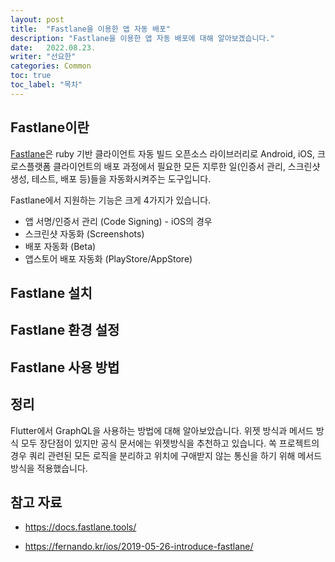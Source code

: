 ```yaml
---
layout: post
title:  "Fastlane을 이용한 앱 자동 배포"
description: "Fastlane을 이용한 앱 자동 배포에 대해 알아보겠습니다."
date:   2022.08.23.
writer: "선요한"
categories: Common
toc: true
toc_label: "목차"
---
```


## Fastlane이란	

[Fastlane](https://docs.fastlane.tools/)은 ruby 기반 클라이언트 자동 빌드 오픈소스 라이브러리로 Android, iOS, 크로스플랫폼 클라이언트의 배포 과정에서 필요한 모든 지루한 일(인증서 관리, 스크린샷 생성, 테스트, 배포 등)들을 자동화시켜주는 도구입니다. 

Fastlane에서 지원하는 기능은 크게 4가지가 있습니다.

- 앱 서명/인증서 관리 (Code Signing) - iOS의 경우
- 스크린샷 자동화 (Screenshots)
- 배포 자동화 (Beta)
- 앱스토어 배포 자동화 (PlayStore/AppStore)



## Fastlane 설치





## Fastlane 환경 설정





## Fastlane 사용 방법








## 정리

Flutter에서 GraphQL을 사용하는 방법에 대해 알아보았습니다. 위젯 방식과 메서드 방식 모두 장단점이 있지만 공식 문서에는 위젯방식을 추천하고 있습니다. 쏙 프로젝트의 경우 쿼리 관련된 모든 로직을 분리하고 위치에 구애받지 않는 통신을 하기 위해 메서드 방식을 적용했습니다. 




## 참고 자료
- <https://docs.fastlane.tools/>

- <https://fernando.kr/ios/2019-05-26-introduce-fastlane/>